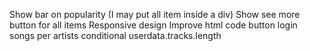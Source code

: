 Show bar on popularity (I may put all item inside a div)
Show see more button for all items
Responsive design
Improve html code
button login
songs per artists
conditional userdata.tracks.length